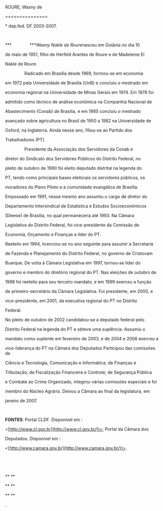 ROURE, Wasny de

===============



\* dep.fed. DF 2003-2007.



 



***               ****Wasny Nakle de Roure*nasceu em Goiânia no dia 10

de maio de 1951, filho de Herfeld Arantes de Roure e de Madeleine El

Nakle de Roure.



                Radicado em Brasília desde 1969, formou-se em economia

em 1972 pela Universidade de Brasília (UnB) e concluiu o mestrado em

economia regional na Universidade de Minas Gerais em 1974. Em 1976 foi

admitido como técnico de análise econômica na Companhia Nacional de

Abastecimento (Conab) de Brasília, e em 1985 concluiu o mestrado

avançado sobre agricultura no Brasil de 1950 a 1982 na Universidade de

Oxford, na Inglaterra. Ainda nesse ano, filiou-se ao Partido dos

Trabalhadores (PT).



                Presidente da Associação dos Servidores da Conab e

diretor do Sindicato dos Servidores Públicos do Distrito Federal, no

pleito de outubro de 1990 foi eleito deputado distrital na legenda do

PT, tendo como principais bases eleitorais os servidores públicos, os

moradores do Plano Piloto e a comunidade evangélica de Brasília.

Empossado em 1991, nesse mesmo ano assumiu o cargo de diretor do

Departamento Intersindical de Estatística e Estudos Socioeconômicos

(Dieese) de Brasília, no qual permaneceria até 1993. Na Câmara

Legislativa do Distrito Federal, foi vice-presidente da Comissão de

Economia, Orçamento e Finanças e líder do PT.



Reeleito em 1994, licenciou-se no ano seguinte para assumir a Secretaria

de Fazenda e Planejamento do Distrito Federal, no governo de Cristovam

Buarque. De volta à Câmara Legislativa em 1997, tornou-se líder do

governo e membro do diretório regional do PT. Nas eleições de outubro de

1998 foi reeleito para seu terceiro mandato, e em 1999 exerceu a função

de primeiro-secretário da Câmara Legislativa. Foi presidente, em 2000, e

vice-presidente, em 2001, da executiva regional do PT no Distrito

Federal.



No pleito de outubro de 2002 candidatou-se a deputado federal pelo

Distrito Federal na legenda do PT e obteve uma suplência. Assumiu o

mandato como suplente em fevereiro de 2003, e de 2004 e 2006 exerceu a

vice-liderança do PT na Câmara dos Deputados Participou das comissões de

Ciência e Tecnologia, Comunicação e Informática; de Finanças e

Tributação; de Fiscalização Financeira e Controle; de Segurança Pública

e Combate ao Crime Organizado, integrou várias comissões especiais e foi

membro do Núcleo Agrário. Deixou a Câmara ao final da legislatura, em

janeiro de 2007.



 



**FONTES**: Portal CLDF. Disponível em :

\<[http://www.cl.gov.br](http://www.cl.gov.br/)\>; Portal da Câmara dos

Deputados. Disponível em :

\<[http://www.camara.gov.br](http://www.camara.gov.br/)\>.



 



               



** **



** **



** **



.

